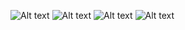 ![Alt text](assets/qz.gif)
![Alt text](assets/qz4.gif)
![Alt text](assets/qz1.jpg)
![Alt text](assets/qz3.jpg)
